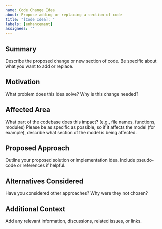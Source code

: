 ```yaml
---
name: Code Change Idea
about: Propose adding or replacing a section of code
title: "[Code Idea]: "
labels: [enhancement]
assignees: ''
---
```


## Summary

Describe the proposed change or new section of code. Be specific about what you want to add or replace.

## Motivation

What problem does this idea solve? Why is this change needed?

## Affected Area

What part of the codebase does this impact? (e.g., file names, functions, modules) Please be as specific as possible, so if it affects the model (for example), describe what section of the model is being affected.

## Proposed Approach

Outline your proposed solution or implementation idea. Include pseudo-code or references if helpful.

## Alternatives Considered

Have you considered other approaches? Why were they not chosen?

## Additional Context

Add any relevant information, discussions, related issues, or links.